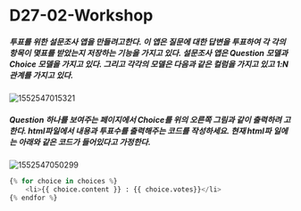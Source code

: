 # D27-02-Workshop





##### 투표를 위한 설문조사 앱을 만들려고한다. 이 앱은 질문에 대한 답변을 투표하여 각 각의 항목이 몇표를 받았는지 저장하는 기능을 가지고 있다. 설문조사 앱은 Question 모델과 Choice 모델을 가지고 있다. 그리고 각각의 모델은 다음과 같은 컬럼을 가지고 있고 1:N 관계를 가지고 있다.

![1552547015321](C:\Users\student\AppData\Roaming\Typora\typora-user-images\1552547015321.png)

##### Question 하나를 보여주는 페이지에서 Choice를 위의 오른쪽 그림과 같이 출력하려 고 한다. html파일에서 내용과 투표수를 출력해주는 코드를 작성하세요. 현재 html파 일에는 아래와 같은 코드가 들어있다고 가정한다.

![1552547050299](C:\Users\student\AppData\Roaming\Typora\typora-user-images\1552547050299.png)

```python
{% for choice in choices %}
	<li>{{ choice.content }} : {{ choice.votes}}</li>
{% endfor %}
```

